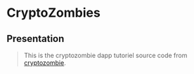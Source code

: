 # CryptoZombies

## Presentation

>This is the cryptozombie dapp tutoriel source code from [cryptozombie](https://www.cryptozombie.io).
